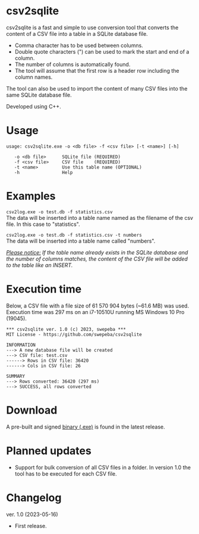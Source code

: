 csv2sqlite
===================
csv2sqlite is a fast and simple to use conversion tool that converts the content of a CSV file into a table in a SQLite database file.

* Comma character has to be used between columns.
* Double quote characters (") can be used to mark the start and end of a column.
* The number of columns is automatically found.
* The tool will assume that the first row is a header row including the column names.

The tool can also be used to import the content of many CSV files into the same SQLite database file.

Developed using C++.

Usage
===================
```
usage: csv2sqlite.exe -o <db file> -f <csv file> [-t <name>] [-h]

   -o <db file>      SQLite file (REQUIRED)
   -f <csv file>     CSV file    (REQUIRED)
   -t <name>         Use this table name (OPTIONAL)
   -h                Help
```

Examples
===================
`csv2log.exe -o test.db -f statistics.csv`<br>
The data will be inserted into a table name named as the filename of the csv file. In this case to "statistics".

`csv2log.exe -o test.db -f statistics.csv -t numbers`<br>
The data will be inserted into a table name called "numbers".

<i><ins>Please notice:</ins> If the table name already exists in the SQLite database and the number of columns matches, the content of the CSV file will be added to the table like an INSERT.</i>

Execution time
===================
Below, a CSV file with a file size of 61 570 904 bytes (~61.6 MB) was used.<br>
Execution time was 297 ms on an i7-10510U running MS Windows 10 Pro (19045).

```
*** csv2sqlite ver. 1.0 (c) 2023, swepeba ***
MIT License - https://github.com/swepeba/csv2sqlite

INFORMATION
---> A new database file will be created
---> CSV file: test.csv
------> Rows in CSV file: 36420
------> Cols in CSV file: 26

SUMMARY
---> Rows converted: 36420 (297 ms)
---> SUCCESS, all rows converted
```

Download
===================
A pre-built and signed [binary (.exe)](https://github.com/swepeba/csv2sqlite/releases/latest) is found in the latest release.

Planned updates
===================
* Support for bulk conversion of all CSV files in a folder. In version 1.0 the tool has to be executed for each CSV file.

Changelog
===================
ver. 1.0 (2023-05-16)
* First release.
